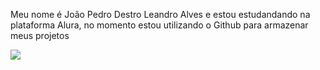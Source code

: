 
Meu nome é João Pedro Destro Leandro Alves e estou estudandando na plataforma Alura, no momento estou utilizando o Github para armazenar meus projetos


![](https://media.tenor.com/Lhlq72-SMvYAAAAM/lost-the.gif)

